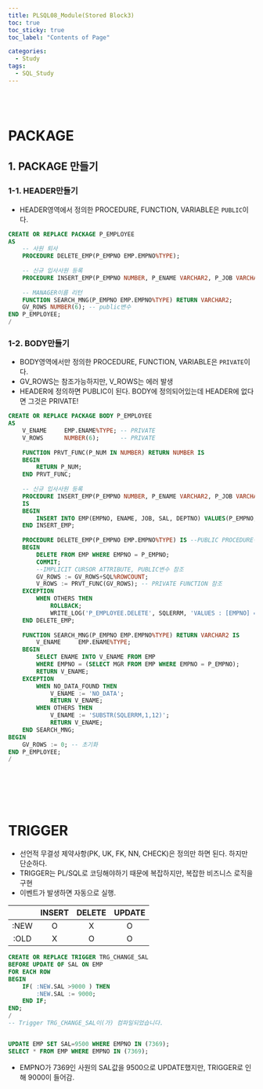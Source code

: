 ```yaml
---
title: PLSQL08_Module(Stored Block3)
toc: true
toc_sticky: true
toc_label: "Contents of Page"

categories:
  - Study
tags:
  - SQL_Study
---
```


<br><br>

# PACKAGE
## 1. PACKAGE 만들기
### 1-1. HEADER만들기
- HEADER영역에서 정의한 PROCEDURE, FUNCTION, VARIABLE은 `PUBLIC`이다.

```sql
CREATE OR REPLACE PACKAGE P_EMPLOYEE
AS
    -- 사원 퇴사
    PROCEDURE DELETE_EMP(P_EMPNO EMP.EMPNO%TYPE);
    
    -- 신규 입사사원 등록
    PROCEDURE INSERT_EMP(P_EMPNO NUMBER, P_ENAME VARCHAR2, P_JOB VARCHAR2, P_SAL NUMBER, P_DEPTNO NUMBER);
    
    -- MANAGER이름 리턴
    FUNCTION SEARCH_MNG(P_EMPNO EMP.EMPNO%TYPE) RETURN VARCHAR2;
    GV_ROWS NUMBER(6); -- public변수
END P_EMPLOYEE;
/
```  



### 1-2. BODY만들기
- BODY영역에서만 정의한 PROCEDURE, FUNCTION, VARIABLE은 `PRIVATE`이다.
- GV_ROWS는 참조가능하지만, V_ROWS는 에러 발생
- HEADER에 정의하면 PUBLIC이 된다. BODY에 정의되어있는데 HEADER에 없다면 그것은 PRIVATE!

```sql
CREATE OR REPLACE PACKAGE BODY P_EMPLOYEE
AS
    V_ENAME     EMP.ENAME%TYPE; -- PRIVATE
    V_ROWS      NUMBER(6);      -- PRIVATE
    
    FUNCTION PRVT_FUNC(P_NUM IN NUMBER) RETURN NUMBER IS
    BEGIN
        RETURN P_NUM;
    END PRVT_FUNC;
    
    -- 신규 입사사원 등록
    PROCEDURE INSERT_EMP(P_EMPNO NUMBER, P_ENAME VARCHAR2, P_JOB VARCHAR2, P_SAL NUMBER, P_DEPTNO NUMBER)
    IS
    BEGIN
        INSERT INTO EMP(EMPNO, ENAME, JOB, SAL, DEPTNO) VALUES(P_EMPNO, P_ENAME, P_JOB, P_SAL, P_DEPTNO);
    END INSERT_EMP;
    
    PROCEDURE DELETE_EMP(P_EMPNO EMP.EMPNO%TYPE) IS --PUBLIC PROCEDURE정의
    BEGIN
        DELETE FROM EMP WHERE EMPNO = P_EMPNO;
        COMMIT;
        --IMPLICIT CURSOR ATTRIBUTE, PUBLIC변수 참조
        GV_ROWS := GV_ROWS+SQL%ROWCOUNT;
        V_ROWS := PRVT_FUNC(GV_ROWS); -- PRIVATE FUNCTION 참조
    EXCEPTION
        WHEN OTHERS THEN
            ROLLBACK;
            WRITE_LOG('P_EMPLOYEE.DELETE', SQLERRM, 'VALUES : [EMPNO] => '||P_EMPNO);
    END DELETE_EMP;
    
    FUNCTION SEARCH_MNG(P_EMPNO EMP.EMPNO%TYPE) RETURN VARCHAR2 IS
        V_ENAME     EMP.ENAME%TYPE;
    BEGIN
        SELECT ENAME INTO V_ENAME FROM EMP
        WHERE EMPNO = (SELECT MGR FROM EMP WHERE EMPNO = P_EMPNO);
        RETURN V_ENAME;
    EXCEPTION
        WHEN NO_DATA_FOUND THEN
            V_ENAME := 'NO_DATA';
            RETURN V_ENAME;
        WHEN OTHERS THEN
            V_ENAME := 'SUBSTR(SQLERRM,1,12)';
            RETURN V_ENAME;
    END SEARCH_MNG;
BEGIN
    GV_ROWS := 0; -- 초기화
END P_EMPLOYEE;
/
```

<br><br><br><br>

# TRIGGER
- 선언적 무결성 제약사항(PK, UK, FK, NN, CHECK)은 정의만 하면 된다. 하지만 단순하다. 
- TRIGGER는 PL/SQL로 코딩해야하기 때문에 복잡하지만, 복잡한 비즈니스 로직을 구현
- 이벤트가 발생하면 자동으로 실행.

|| INSERT | DELETE | UPDATE |
|:---:|:---:|:---:|:---:|
| :NEW | O | X | O |
| :OLD | X | O | O |

```sql
CREATE OR REPLACE TRIGGER TRG_CHANGE_SAL
BEFORE UPDATE OF SAL ON EMP
FOR EACH ROW
BEGIN
    IF( :NEW.SAL >9000 ) THEN
        :NEW.SAL := 9000;
    END IF;
END;
/
-- Trigger TRG_CHANGE_SAL이(가) 컴파일되었습니다.


UPDATE EMP SET SAL=9500 WHERE EMPNO IN (7369);
SELECT * FROM EMP WHERE EMPNO IN (7369);
```

- EMPNO가 7369인 사원의 SAL값을 9500으로 UPDATE했지만, TRIGGER로 인해 9000이 들어감.


<br><br><br><br>
